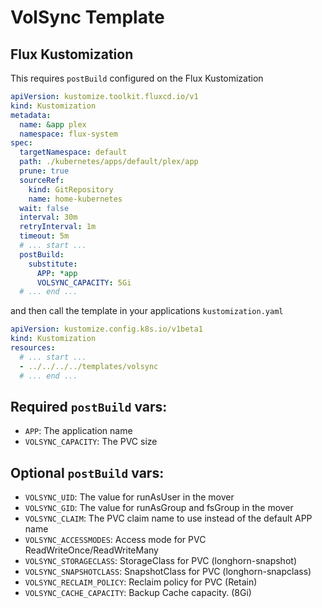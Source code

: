 # VolSync Template

## Flux Kustomization

This requires `postBuild` configured on the Flux Kustomization

```yaml
apiVersion: kustomize.toolkit.fluxcd.io/v1
kind: Kustomization
metadata:
  name: &app plex
  namespace: flux-system
spec:
  targetNamespace: default
  path: ./kubernetes/apps/default/plex/app
  prune: true
  sourceRef:
    kind: GitRepository
    name: home-kubernetes
  wait: false
  interval: 30m
  retryInterval: 1m
  timeout: 5m
  # ... start ...
  postBuild:
    substitute:
      APP: *app
      VOLSYNC_CAPACITY: 5Gi
  # ... end ...
```

and then call the template in your applications `kustomization.yaml`

```yaml
apiVersion: kustomize.config.k8s.io/v1beta1
kind: Kustomization
resources:
  # ... start ...
  - ../../../../templates/volsync
  # ... end ...
```

## Required `postBuild` vars:

- `APP`: The application name
- `VOLSYNC_CAPACITY`: The PVC size

## Optional `postBuild` vars:

- `VOLSYNC_UID`: The value for runAsUser in the mover
- `VOLSYNC_GID`: The value for runAsGroup and fsGroup in the mover
- `VOLSYNC_CLAIM`: The PVC claim name to use instead of the default APP name
- `VOLSYNC_ACCESSMODES`: Access mode for PVC ReadWriteOnce/ReadWriteMany
- `VOLSYNC_STORAGECLASS`: StorageClass for PVC (longhorn-snapshot)
- `VOLSYNC_SNAPSHOTCLASS`: SnapshotClass for PVC (longhorn-snapclass)
- `VOLSYNC_RECLAIM_POLICY`: Reclaim policy for PVC (Retain)
- `VOLSYNC_CACHE_CAPACITY`: Backup Cache capacity. (8Gi)
